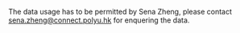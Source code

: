The data usage has to be permitted by Sena Zheng, please contact sena.zheng@connect.polyu.hk for enquering the data.
